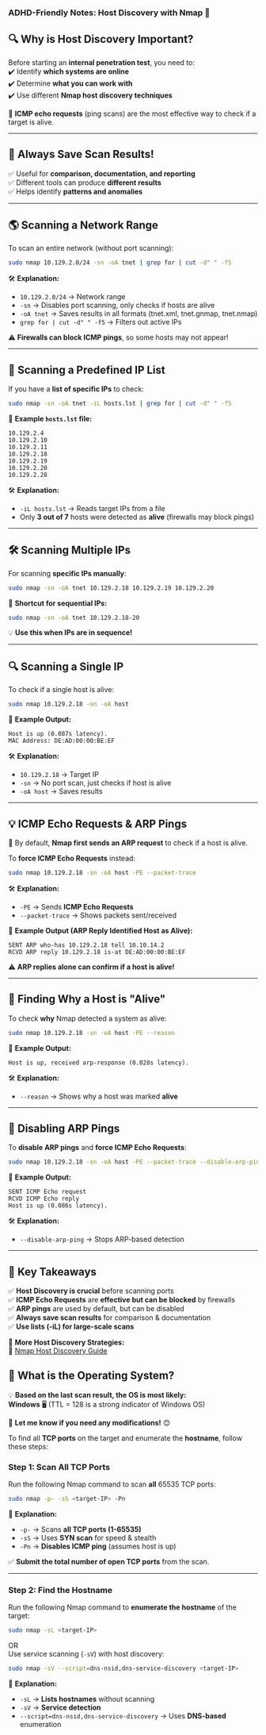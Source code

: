 ### **ADHD-Friendly Notes: Host Discovery with Nmap** 🚀

## **🔍 Why is Host Discovery Important?**

Before starting an **internal penetration test**, you need to:  
✔️ Identify **which systems are online**  
✔️ Determine **what you can work with**  
✔️ Use different **Nmap host discovery techniques**

📌 **ICMP echo requests** (ping scans) are the most effective way to check if a target is alive.

---

## **📁 Always Save Scan Results!**

✅ Useful for **comparison, documentation, and reporting**  
✅ Different tools can produce **different results**  
✅ Helps identify **patterns and anomalies**

---

## **🌎 Scanning a Network Range**

To scan an entire network (without port scanning):

```bash
sudo nmap 10.129.2.0/24 -sn -oA tnet | grep for | cut -d" " -f5
```

🛠 **Explanation:**

- `10.129.2.0/24` → Network range
- `-sn` → Disables port scanning, only checks if hosts are alive
- `-oA tnet` → Saves results in all formats (tnet.xml, tnet.gnmap, tnet.nmap)
- `grep for | cut -d" " -f5` → Filters out active IPs

⚠ **Firewalls can block ICMP pings**, so some hosts may not appear!

---

## **📜 Scanning a Predefined IP List**

If you have a **list of specific IPs** to check:

```bash
sudo nmap -sn -oA tnet -iL hosts.lst | grep for | cut -d" " -f5
```

📌 **Example `hosts.lst` file:**

```
10.129.2.4
10.129.2.10
10.129.2.11
10.129.2.18
10.129.2.19
10.129.2.20
10.129.2.28
```

🛠 **Explanation:**

- `-iL hosts.lst` → Reads target IPs from a file
- Only **3 out of 7** hosts were detected as **alive** (firewalls may block pings)

---

## **🛠 Scanning Multiple IPs**

For scanning **specific IPs manually**:

```bash
sudo nmap -sn -oA tnet 10.129.2.18 10.129.2.19 10.129.2.20
```

📌 **Shortcut for sequential IPs:**

```bash
sudo nmap -sn -oA tnet 10.129.2.18-20
```

💡 **Use this when IPs are in sequence!**

---

## **🔍 Scanning a Single IP**

To check if a single host is alive:

```bash
sudo nmap 10.129.2.18 -sn -oA host
```

📌 **Example Output:**

```
Host is up (0.087s latency).
MAC Address: DE:AD:00:00:BE:EF
```

🛠 **Explanation:**

- `10.129.2.18` → Target IP
- `-sn` → No port scan, just checks if host is alive
- `-oA host` → Saves results

---

## **💡 ICMP Echo Requests & ARP Pings**

📌 By default, **Nmap first sends an ARP request** to check if a host is alive.

To **force ICMP Echo Requests** instead:

```bash
sudo nmap 10.129.2.18 -sn -oA host -PE --packet-trace
```

🛠 **Explanation:**

- `-PE` → Sends **ICMP Echo Requests**
- `--packet-trace` → Shows packets sent/received

📌 **Example Output (ARP Reply Identified Host as Alive):**

```
SENT ARP who-has 10.129.2.18 tell 10.10.14.2
RCVD ARP reply 10.129.2.18 is-at DE:AD:00:00:BE:EF
```

⚠ **ARP replies alone can confirm if a host is alive!**

---

## **🔎 Finding Why a Host is "Alive"**

To check **why** Nmap detected a system as alive:

```bash
sudo nmap 10.129.2.18 -sn -oA host -PE --reason
```

📌 **Example Output:**

```
Host is up, received arp-response (0.028s latency).
```

🛠 **Explanation:**

- `--reason` → Shows why a host was marked **alive**

---

## **🚀 Disabling ARP Pings**

To **disable ARP pings** and **force ICMP Echo Requests**:

```bash
sudo nmap 10.129.2.18 -sn -oA host -PE --packet-trace --disable-arp-ping
```

📌 **Example Output:**

```
SENT ICMP Echo request
RCVD ICMP Echo reply
Host is up (0.086s latency).
```

🛠 **Explanation:**

- `--disable-arp-ping` → Stops ARP-based detection

---

## **🎯 Key Takeaways**

✅ **Host Discovery is crucial** before scanning ports  
✅ **ICMP Echo Requests** are **effective but can be blocked** by firewalls  
✅ **ARP pings** are used by default, but can be disabled  
✅ **Always save scan results** for comparison & documentation  
✅ **Use lists (-iL) for large-scale scans**

📌 **More Host Discovery Strategies:**  
🔗 [Nmap Host Discovery Guide](https://nmap.org/book/host-discovery-strategies.html)

## **📝  What is the Operating System?**

💡 **Based on the last scan result, the OS is most likely:**  
**Windows** 🖥️ (TTL = 128 is a strong indicator of Windows OS)

🚀 **Let me know if you need any modifications!** 😊

To find all **TCP ports** on the target and enumerate the **hostname**, follow these steps:

### **Step 1: Scan All TCP Ports**

Run the following Nmap command to scan **all** 65535 TCP ports:

```bash
sudo nmap -p- -sS <target-IP> -Pn
```

📌 **Explanation:**

- `-p-` → Scans **all TCP ports (1-65535)**
- `-sS` → Uses **SYN scan** for speed & stealth
- `-Pn` → **Disables ICMP ping** (assumes host is up)

✅ **Submit the total number of open TCP ports** from the scan.

---

### **Step 2: Find the Hostname**

Run the following Nmap command to **enumerate the hostname** of the target:

```bash
sudo nmap -sL <target-IP>
```

OR  
Use service scanning (`-sV`) with host discovery:

```bash
sudo nmap -sV --script=dns-nsid,dns-service-discovery <target-IP>
```

📌 **Explanation:**

- `-sL` → **Lists hostnames** without scanning
- `-sV` → **Service detection**
- `--script=dns-nsid,dns-service-discovery` → Uses **DNS-based** enumeration

